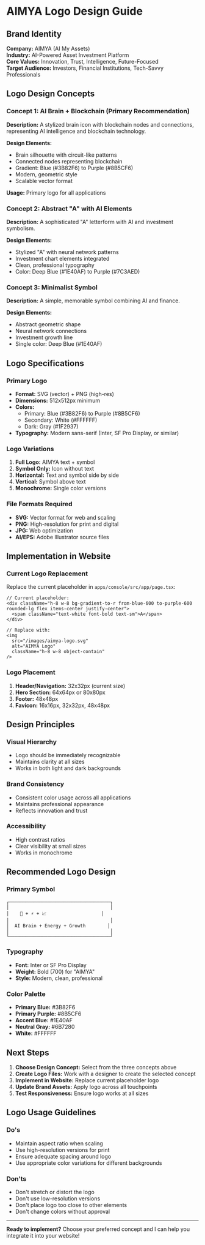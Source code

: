 # AIMYA Logo Design Guide

## Brand Identity
**Company:** AIMYA (AI My Assets)  
**Industry:** AI-Powered Asset Investment Platform  
**Core Values:** Innovation, Trust, Intelligence, Future-Focused  
**Target Audience:** Investors, Financial Institutions, Tech-Savvy Professionals  

## Logo Design Concepts

### Concept 1: AI Brain + Blockchain (Primary Recommendation)
**Description:** A stylized brain icon with blockchain nodes and connections, representing AI intelligence and blockchain technology.

**Design Elements:**
- Brain silhouette with circuit-like patterns
- Connected nodes representing blockchain
- Gradient: Blue (#3B82F6) to Purple (#8B5CF6)
- Modern, geometric style
- Scalable vector format

**Usage:** Primary logo for all applications

### Concept 2: Abstract "A" with AI Elements
**Description:** A sophisticated "A" letterform with AI and investment symbolism.

**Design Elements:**
- Stylized "A" with neural network patterns
- Investment chart elements integrated
- Clean, professional typography
- Color: Deep Blue (#1E40AF) to Purple (#7C3AED)

### Concept 3: Minimalist Symbol
**Description:** A simple, memorable symbol combining AI and finance.

**Design Elements:**
- Abstract geometric shape
- Neural network connections
- Investment growth line
- Single color: Deep Blue (#1E40AF)

## Logo Specifications

### Primary Logo
- **Format:** SVG (vector) + PNG (high-res)
- **Dimensions:** 512x512px minimum
- **Colors:** 
  - Primary: Blue (#3B82F6) to Purple (#8B5CF6)
  - Secondary: White (#FFFFFF)
  - Dark: Gray (#1F2937)
- **Typography:** Modern sans-serif (Inter, SF Pro Display, or similar)

### Logo Variations
1. **Full Logo:** AIMYA text + symbol
2. **Symbol Only:** Icon without text
3. **Horizontal:** Text and symbol side by side
4. **Vertical:** Symbol above text
5. **Monochrome:** Single color versions

### File Formats Required
- **SVG:** Vector format for web and scaling
- **PNG:** High-resolution for print and digital
- **JPG:** Web optimization
- **AI/EPS:** Adobe Illustrator source files

## Implementation in Website

### Current Logo Replacement
Replace the current placeholder in `apps/console/src/app/page.tsx`:

```tsx
// Current placeholder:
<div className="h-8 w-8 bg-gradient-to-r from-blue-600 to-purple-600 rounded-lg flex items-center justify-center">
  <span className="text-white font-bold text-sm">A</span>
</div>

// Replace with:
<img 
  src="/images/aimya-logo.svg" 
  alt="AIMYA Logo" 
  className="h-8 w-8 object-contain"
/>
```

### Logo Placement
1. **Header/Navigation:** 32x32px (current size)
2. **Hero Section:** 64x64px or 80x80px
3. **Footer:** 48x48px
4. **Favicon:** 16x16px, 32x32px, 48x48px

## Design Principles

### Visual Hierarchy
- Logo should be immediately recognizable
- Maintains clarity at all sizes
- Works in both light and dark backgrounds

### Brand Consistency
- Consistent color usage across all applications
- Maintains professional appearance
- Reflects innovation and trust

### Accessibility
- High contrast ratios
- Clear visibility at small sizes
- Works in monochrome

## Recommended Logo Design

### Primary Symbol
```
┌─────────────────────────────────────┐
│                                     │
│    🧠 + ⚡ + 📈                    │
│                                     │
│  AI Brain + Energy + Growth        │
│                                     │
└─────────────────────────────────────┘
```

### Typography
- **Font:** Inter or SF Pro Display
- **Weight:** Bold (700) for "AIMYA"
- **Style:** Modern, clean, professional

### Color Palette
- **Primary Blue:** #3B82F6
- **Primary Purple:** #8B5CF6
- **Accent Blue:** #1E40AF
- **Neutral Gray:** #6B7280
- **White:** #FFFFFF

## Next Steps

1. **Choose Design Concept:** Select from the three concepts above
2. **Create Logo Files:** Work with a designer to create the selected concept
3. **Implement in Website:** Replace current placeholder logo
4. **Update Brand Assets:** Apply logo across all touchpoints
5. **Test Responsiveness:** Ensure logo works at all sizes

## Logo Usage Guidelines

### Do's
- Maintain aspect ratio when scaling
- Use high-resolution versions for print
- Ensure adequate spacing around logo
- Use appropriate color variations for different backgrounds

### Don'ts
- Don't stretch or distort the logo
- Don't use low-resolution versions
- Don't place logo too close to other elements
- Don't change colors without approval

---

**Ready to implement?** Choose your preferred concept and I can help you integrate it into your website!

